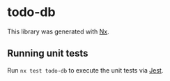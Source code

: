 # todo-db

This library was generated with [Nx](https://nx.dev).

## Running unit tests

Run `nx test todo-db` to execute the unit tests via [Jest](https://jestjs.io).
